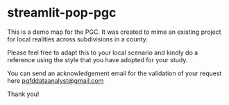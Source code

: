# streamlit-pop-pgc
This is a demo map for the PGC. It was created to mime an existing project for local realities across subdivisions in a county.

Please feel free to adapt this to your local scenario and kindly do a reference using the style that you have adopted for your study.

You can send an acknowledgement email for the validation of your request here pgfddataanalyst@gmail.com

Thank you!
